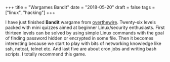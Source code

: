 +++
title = "Wargames Bandit"
date = "2018-05-20"
draft = false
tags = ["linux", "hacking"]
+++

I have just finished **Bandit** wargame from [overthewire][overthewire]. Twenty-six levels packed with mini quizzes aimed at beginner Linux/security enthusiasts. First thirteen levels can be solved by using simple Linux commands with the goal of finding password hidden or encrypted in some file. Then it becomes interesting because we start to play with bits of networking knowledge like ssh, netcat, telnet etc. And last five are about cron jobs and writing bash scripts. I totally recommend this game. 

[overthewire]: http://overthewire.org/wargames/

<!--more-->


